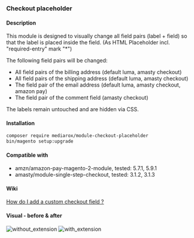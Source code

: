 ### Checkout placeholder
#### Description
This module is designed to visually change all field pairs (label + field) so that the label is placed inside the field. (As HTML Placeholder incl. "required-entry" mark "*")

The following field pairs will be changed:

- All field pairs of the billing address (default luma, amasty checkout)
- All field pairs of the shipping address (default luma, amasty checkout)
- The field pair of the email address (default luma, amasty checkout, amazon pay)
- The field pair of the comment field (amasty checkout)

The labels remain untouched and are hidden via CSS.

#### Installation
```bash
composer require mediarox/module-checkout-placeholder
bin/magento setup:upgrade
```

#### Compatible with

* amzn/amazon-pay-magento-2-module, tested: 5.7.1, 5.9.1
* amasty/module-single-step-checkout, tested: 3.1.2, 3.1.3

#### Wiki

[How do I add a custom checkout field ?](https://github.com/mediarox/module-checkout-placeholder/wiki/How-do-I-add-a-custom-checkout-field-%3F)


#### Visual - before & after

![without_extension](https://user-images.githubusercontent.com/32567473/134947126-6cfa3b11-a92b-45a0-90cf-63e7ba042722.png)
![with_extension](https://user-images.githubusercontent.com/32567473/134947141-b6c30ddb-ea68-43cb-a7c9-95df42488056.png)
